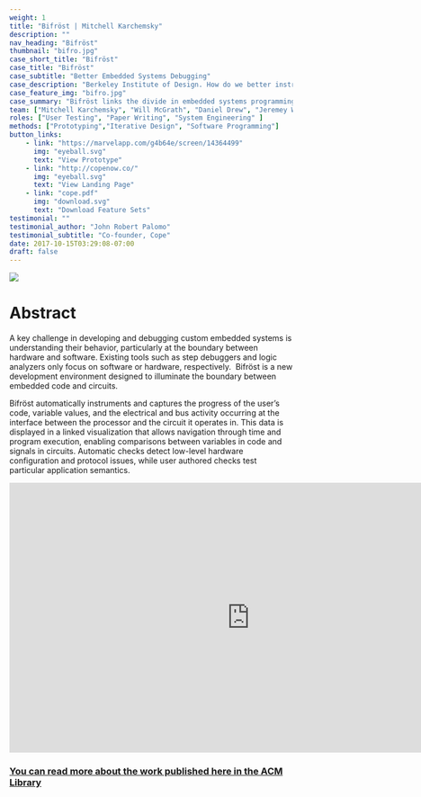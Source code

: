 ```yaml
---
weight: 1
title: "Bifröst | Mitchell Karchemsky"
description: ""
nav_heading: "Bifröst"
thumbnail: "bifro.jpg"
case_short_title: "Bifröst"
case_title: "Bifröst"
case_subtitle: "Better Embedded Systems Debugging"
case_description: "Berkeley Institute of Design. How do we better instrument embedded systems for combined software and hardware debugging?"
case_feature_img: "bifro.jpg"
case_summary: "Bifröst links the divide in embedded systems programming of hardware and software debugging. This work is published in UIST 2017"
team: ["Mitchell Karchemsky", "Will McGrath", "Daniel Drew", "Jeremey Warner", "Majeed Kazemitabaar", "David Mellis", "Björn Hartmann"]
roles: ["User Testing", "Paper Writing", "System Engineering" ]
methods: ["Prototyping","Iterative Design", "Software Programming"]
button_links:
    - link: "https://marvelapp.com/g4b64e/screen/14364499"
      img: "eyeball.svg"
      text: "View Prototype"
    - link: "http://copenow.co/"
      img: "eyeball.svg"
      text: "View Landing Page"
    - link: "cope.pdf"
      img: "download.svg"
      text: "Download Feature Sets"
testimonial: ""
testimonial_author: "John Robert Palomo"
testimonial_subtitle: "Co-founder, Cope"
date: 2017-10-15T03:29:08-07:00
draft: false
---
```


![](/studies/bifro/bifro.png)

# Abstract

A key challenge in developing and debugging custom embedded systems is understanding their behavior, particularly at the boundary between hardware and software. Existing tools such as step debuggers and logic analyzers only focus on software or hardware, respectively.   Bifröst is a new development environment designed to illuminate the boundary between embedded code and circuits. 

Bifröst automatically instruments and captures the progress of the user’s code, variable values, and the electrical and bus activity occurring at the interface between the processor and the circuit it operates in. This data is displayed in a linked visualization that allows navigation through time and program execution, enabling comparisons between variables in code and signals in circuits. Automatic checks detect low-level hardware configuration and protocol issues, while user authored checks test particular application semantics.  



<div class="videoWrapper" align="center">

<iframe width="853" height="480" src="https://www.youtube.com/embed/nEUb5j6LKag" frameborder="0" allow="autoplay; encrypted-media" allowfullscreen></iframe>

</div>

### [You can read more about the work published here in the ACM Library](http://dl.acm.org/citation.cfm?id=3126658)